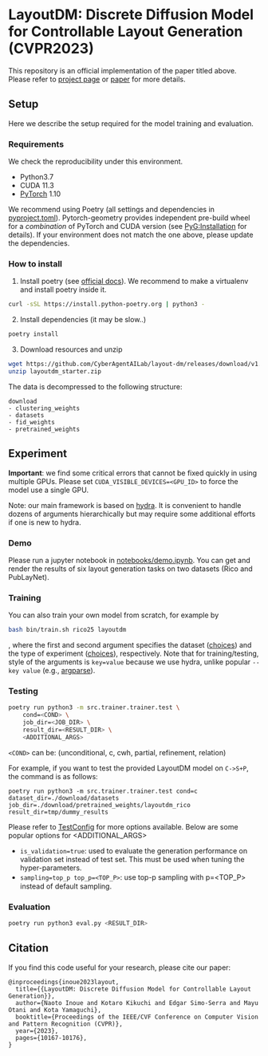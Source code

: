 # LayoutDM: Discrete Diffusion Model for Controllable Layout Generation (CVPR2023)
This repository is an official implementation of the paper titled above.
Please refer to [project page](https://cyberagentailab.github.io/layout-dm/) or [paper](https://arxiv.org/abs/2303.08137) for more details.

## Setup
Here we describe the setup required for the model training and evaluation.

### Requirements
We check the reproducibility under this environment.
- Python3.7
- CUDA 11.3
- [PyTorch](https://pytorch.org/get-started/locally/) 1.10

We recommend using Poetry (all settings and dependencies in [pyproject.toml](pyproject.toml)).
Pytorch-geometry provides independent pre-build wheel for a *combination* of PyTorch and CUDA version (see [PyG:Installation](https://pytorch-geometric.readthedocs.io/en/latest/install/installation.html
) for details). If your environment does not match the one above, please update the dependencies.


### How to install
1. Install poetry (see [official docs](https://python-poetry.org/docs/)). We recommend to make a virtualenv and install poetry inside it.

```bash
curl -sSL https://install.python-poetry.org | python3 -
```

2. Install dependencies (it may be slow..)

```bash
poetry install
```

3. Download resources and unzip

``` bash
wget https://github.com/CyberAgentAILab/layout-dm/releases/download/v1.0.0/layoutdm_starter.zip
unzip layoutdm_starter.zip
```

The data is decompressed to the following structure:
```
download
- clustering_weights
- datasets
- fid_weights
- pretrained_weights
```

## Experiment
**Important**: we find some critical errors that cannot be fixed quickly in using multiple GPUs. Please set `CUDA_VISIBLE_DEVICES=<GPU_ID>` to force the model use a single GPU.

Note: our main framework is based on [hydra](https://hydra.cc/). It is convenient to handle dozens of arguments hierarchically but may require some additional efforts if one is new to hydra.

### Demo
Please run a jupyter notebook in [notebooks/demo.ipynb](notebooks/demo.ipynb). You can get and render the results of six layout generation tasks on two datasets (Rico and PubLayNet).

### Training
You can also train your own model from scratch, for example by

```bash
bash bin/train.sh rico25 layoutdm
```

, where the first and second argument specifies the dataset ([choices](src/trainer/trainer/config/dataset)) and the type of experiment ([choices](src/trainer/trainer/config/experiment)), respectively.
Note that for training/testing, style of the arguments is `key=value` because we use hydra, unlike popular `--key value` (e.g., [argparse](https://docs.python.org/3/library/argparse.html)).

### Testing

```bash
poetry run python3 -m src.trainer.trainer.test \
    cond=<COND> \
    job_dir=<JOB_DIR> \
    result_dir=<RESULT_DIR> \
    <ADDITIONAL_ARGS>
```
`<COND>` can be: (unconditional, c, cwh, partial, refinement, relation)

For example, if you want to test the provided LayoutDM model on `C->S+P`, the command is as follows:
```
poetry run python3 -m src.trainer.trainer.test cond=c dataset_dir=./download/datasets job_dir=./download/pretrained_weights/layoutdm_rico result_dir=tmp/dummy_results
```

Please refer to [TestConfig](src/trainer/trainer/hydra_configs.py#L12) for more options available.
Below are some popular options for <ADDITIONAL_ARGS>
- `is_validation=true`: used to evaluate the generation performance on validation set instead of test set. This must be used when tuning the hyper-parameters.
- `sampling=top_p top_p=<TOP_P>`: use top-p sampling with p=<TOP_P>　instead of default sampling.

### Evaluation
```bash
poetry run python3 eval.py <RESULT_DIR>
```

## Citation

If you find this code useful for your research, please cite our paper:

```
@inproceedings{inoue2023layout,
  title={{LayoutDM: Discrete Diffusion Model for Controllable Layout Generation}},
  author={Naoto Inoue and Kotaro Kikuchi and Edgar Simo-Serra and Mayu Otani and Kota Yamaguchi},
  booktitle={Proceedings of the IEEE/CVF Conference on Computer Vision and Pattern Recognition (CVPR)},
  year={2023},
  pages={10167-10176},
}
```
